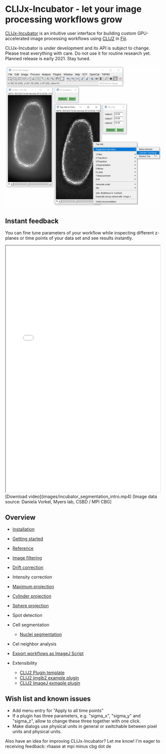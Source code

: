 # CLIJx-Incubator - let your image processing workflows grow
[CLIJx-Incubator](https://clij.github.io/incubator) is an intuitive user interface for building custom GPU-accelerated image processing workflows using [CLIJ2](https://clij.github.io) in [Fiji](https://fiji.sc).

CLIJx-Incubator is under development and its API is subject to change. Please treat everything with care.
Do not use it for routine research yet. Planned release is early 2021. Stay tuned.

![Image](images/suggestions.png)


## Instant feedback
You can fine tune parameters of your workflow while inspecting different z-planes or time points of your data set and see results instantly.
<iframe src="images/incubator_segmentation_intro.mp4" width="500" height="800"></iframe>
[Download video](images/incubator_segmentation_intro.mp4) [Image data source: Daniela Vorkel, Myers lab, CSBD / MPI CBG]



## Overview
* [Installation](https://clij.github.io/incubator/installation)
* [Getting started](https://clij.github.io/incubator/getting_started)
* [Reference](https://clij.github.io/incubator/reference)

* [Image filtering](https://clij.github.io/incubator/filtering)
* [Drift correction](https://clij.github.io/incubator/drift_correction)
* Intensity correction


* [Maximum projection](https://clij.github.io/incubator/intensity_projection)
* [Cylinder projection](https://clij.github.io/incubator/cylinder_projection)
* [Sphere projection](https://clij.github.io/incubator/sphere_projection)
* Spot detection
* Cell segmentation
  * [Nuclei segmentation](https://clij.github.io/incubator/segmentation_nuclei)
* Cel neighbor analysis

* [Export workflows as ImageJ Script](https://clij.github.io/incubator/macro_export)

* Extensibility
  * [CLIJ2 Plugin template](https://github.com/clij/clij2-plugin-template)
  * [CLIJ2 imgib2 example plugin](https://github.com/haesleinhuepf/clijx-incubator-imglib2)
  * [CLIJ2 ImageJ exmaple plugin](https://github.com/haesleinhuepf/clijx-incubator-imagej1)

## Wish list and known issues
* Add menu entry for "Apply to all time points"
* If a plugin has three parameters, e.g. "sigma_x", "sigma_y" and "sigma_z", allow to change these three together with one click.
* Make dialogs use physical units in general or switchable between pixel units and physical units.

Also have an idea for improving CLIJx-Incubator? Let me know! I'm eager to receiving feedback: rhaase at mpi minus cbg dot de




